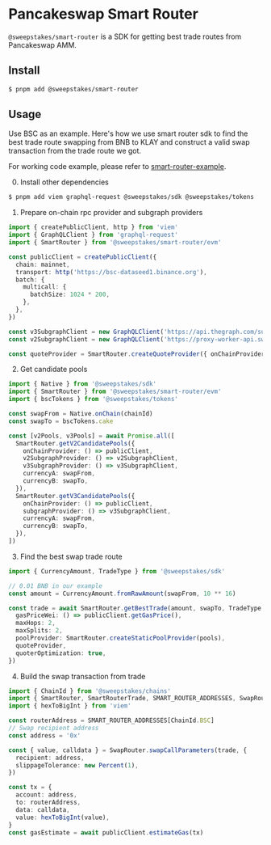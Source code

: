 # Pancakeswap Smart Router

`@sweepstakes/smart-router` is a SDK for getting best trade routes from Pancakeswap AMM.

## Install

```bash
$ pnpm add @sweepstakes/smart-router
```

## Usage

Use BSC as an example. Here's how we use smart router sdk to find the best trade route swapping from BNB to KLAY and construct a valid swap transaction from the trade route we got.

For working code example, please refer to [smart-router-example](https://github.com/sweepstakes/smart-router-example).

0. Install other dependencies

```bash
$ pnpm add viem graphql-request @sweepstakes/sdk @sweepstakes/tokens
```

1. Prepare on-chain rpc provider and subgraph providers

```typescript
import { createPublicClient, http } from 'viem'
import { GraphQLClient } from 'graphql-request'
import { SmartRouter } from '@sweepstakes/smart-router/evm'

const publicClient = createPublicClient({
  chain: mainnet,
  transport: http('https://bsc-dataseed1.binance.org'),
  batch: {
    multicall: {
      batchSize: 1024 * 200,
    },
  },
})

const v3SubgraphClient = new GraphQLClient('https://api.thegraph.com/subgraphs/name/sweepstakes/exchange-v3-bsc')
const v2SubgraphClient = new GraphQLClient('https://proxy-worker-api.sweepstakes.com/bsc-exchange')

const quoteProvider = SmartRouter.createQuoteProvider({ onChainProvider: () => publicClient })
```

2. Get candidate pools

```typescript
import { Native } from '@sweepstakes/sdk'
import { SmartRouter } from '@sweepstakes/smart-router/evm'
import { bscTokens } from '@sweepstakes/tokens'

const swapFrom = Native.onChain(chainId)
const swapTo = bscTokens.cake

const [v2Pools, v3Pools] = await Promise.all([
  SmartRouter.getV2CandidatePools({
    onChainProvider: () => publicClient,
    v2SubgraphProvider: () => v2SubgraphClient,
    v3SubgraphProvider: () => v3SubgraphClient,
    currencyA: swapFrom,
    currencyB: swapTo,
  }),
  SmartRouter.getV3CandidatePools({
    onChainProvider: () => publicClient,
    subgraphProvider: () => v3SubgraphClient,
    currencyA: swapFrom,
    currencyB: swapTo,
  }),
])
```

3. Find the best swap trade route

```typescript
import { CurrencyAmount, TradeType } from '@sweepstakes/sdk'

// 0.01 BNB in our example
const amount = CurrencyAmount.fromRawAmount(swapFrom, 10 ** 16)

const trade = await SmartRouter.getBestTrade(amount, swapTo, TradeType.EXACT_INPUT, {
  gasPriceWei: () => publicClient.getGasPrice(),
  maxHops: 2,
  maxSplits: 2,
  poolProvider: SmartRouter.createStaticPoolProvider(pools),
  quoteProvider,
  quoterOptimization: true,
})
```

4. Build the swap transaction from trade

```typescript
import { ChainId } from '@sweepstakes/chains'
import { SmartRouter, SmartRouterTrade, SMART_ROUTER_ADDRESSES, SwapRouter } from '@sweepstakes/smart-router/evm'
import { hexToBigInt } from 'viem'

const routerAddress = SMART_ROUTER_ADDRESSES[ChainId.BSC]
// Swap recipient address
const address = '0x'

const { value, calldata } = SwapRouter.swapCallParameters(trade, {
  recipient: address,
  slippageTolerance: new Percent(1),
})

const tx = {
  account: address,
  to: routerAddress,
  data: calldata,
  value: hexToBigInt(value),
}
const gasEstimate = await publicClient.estimateGas(tx)
```
